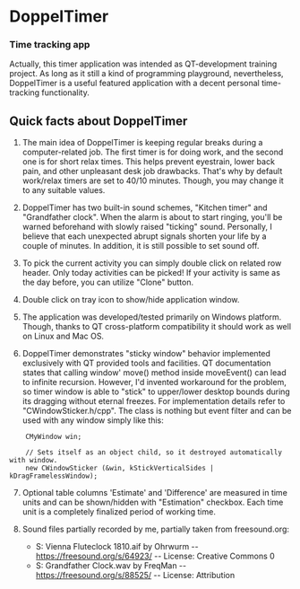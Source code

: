 # DoppelTimer
### Time tracking app

Actually, this timer application was intended as QT-development training project. As long as it still a kind of programming playground, nevertheless, DoppelTimer is a useful featured application with a decent personal time-tracking functionality.

## Quick facts about DoppelTimer

1. The main idea of DoppelTimer is keeping regular breaks during a computer-related job. The first timer is for doing work, and the second one is for short relax times. This helps prevent eyestrain, lower back pain, and other unpleasant desk job drawbacks. That's why by default work/relax timers are set to 40/10 minutes. Though, you may change it to any suitable values.

2. DoppelTimer has two built-in sound schemes, "Kitchen timer" and "Grandfather clock". When the alarm is about to start ringing, you'll be warned beforehand with slowly raised "ticking" sound. Personally, I believe that each unexpected abrupt signals shorten your life by a couple of minutes. In addition, it is still possible to set sound off.

3. To pick the current activity you can simply double click on related row header. Only today activities can be picked! If your activity is same as the day before, you can utilize "Clone" button.

4. Double click on tray icon to show/hide application window.

5. The application was developed/tested primarily on Windows platform. Though, thanks to QT cross-platform compatibility it should work as well on Linux and Mac OS.

6. DoppelTimer demonstrates "sticky window" behavior implemented exclusively with QT provided tools and facilities. QT documentation states that calling window' move() method inside moveEvent() can lead to infinite recursion. However, I'd invented workaround for the problem, so timer window is able to "stick" to upper/lower desktop bounds during its dragging without eternal freezes. For implementation details refer to "CWindowSticker.h/cpp". The class is nothing but event filter and can be used with any window simply like this:

```
    CMyWindow win;

    // Sets itself as an object child, so it destroyed automatically with window.
    new CWindowSticker (&win, kStickVerticalSides | kDragFramelessWindow);
```

7. Optional table columns 'Estimate' and 'Difference' are measured in time units and can be shown/hidden with "Estimation" checkbox. Each time unit is a completely finalized period of working time.

8. Sound files partially recorded by me, partially taken from freesound.org:

   - S: Vienna Fluteclock 1810.aif by Ohrwurm -- https://freesound.org/s/64923/ -- License: Creative Commons 0
   - S: Grandfather Clock.wav by FreqMan -- https://freesound.org/s/88525/ -- License: Attribution
